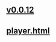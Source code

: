 ## [v0.0.12](https://github.com/littleflute/vle202110/edit/blog/README.md)
## [player.html](player.html)
